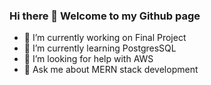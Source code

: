 ### Hi there 👋 Welcome to my Github page

- 🔭 I’m currently working on Final Project
- 🌱 I’m currently learning PostgresSQL
- 🤔 I’m looking for help with AWS
- 💬 Ask me about MERN stack development


<!--
**hudir/hudir** is a ✨ _special_ ✨ repository because its `README.md` (this file) appears on your GitHub profile.

Here are some ideas to get you started:

- 🔭 I’m currently working on ...
- 🌱 I’m currently learning ...
- 👯 I’m looking to collaborate on ...
- 🤔 I’m looking for help with ...
- 💬 Ask me about ...
- 📫 How to reach me: ...
- 😄 Pronouns: ...
- ⚡ Fun fact: ...
-->
